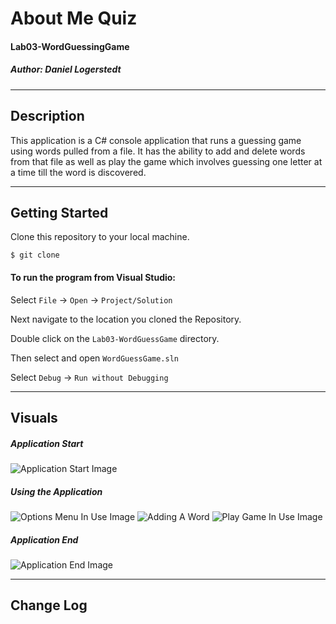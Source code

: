 
# About Me Quiz
#### Lab03-WordGuessingGame
##### Author: Daniel Logerstedt

------------------------------

## Description

This application is a C# console application that runs a guessing game using words pulled from a file. It has the ability to add and delete words from that file as well as play the game which involves guessing one letter at a time till the word is discovered.

------------------------------

## Getting Started
Clone this repository to your local machine.
```
$ git clone 
```
#### To run the program from Visual Studio:
Select ```File``` -> ```Open``` -> ```Project/Solution```

Next navigate to the location you cloned the Repository.

Double click on the ```Lab03-WordGuessGame``` directory.

Then select and open ```WordGuessGame.sln```

Select ```Debug``` -> ```Run without Debugging```

------------------------------

## Visuals

##### Application Start
![Application Start Image]("./assets/programstart.PNG")
##### Using the Application
![Options Menu In Use Image]("./assets/optionsinuse.PNG")
![Adding A Word]("./assets/addingaword.PNG")
![Play Game In Use Image]("./assets/playingthegame.PNG")
##### Application End
![Application End Image]("./assets/programend.PNG")

------------------------------

## Change Log

